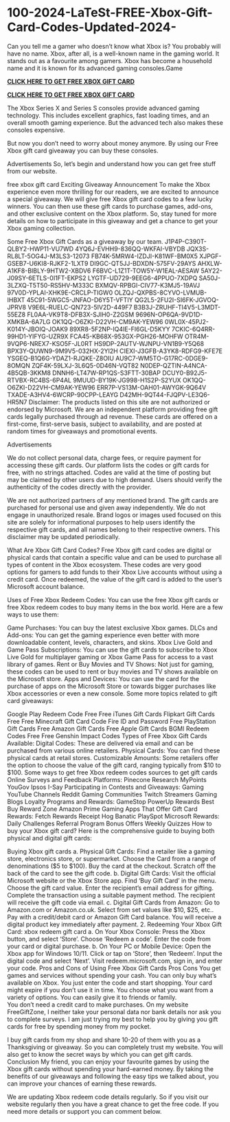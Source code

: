 # 100-2024-LaTeSt-FREE-Xbox-Gift-Card-Codes-Updated-2024-
Can you tell me a gamer who doesn’t know what Xbox is? You probably will have no name. Xbox, after all, is a well-known name in the gaming world. It stands out as a favourite among gamers. Xbox has become a household name and it is known for its advanced gaming consoles.Game

**[CLICK HERE TO GET FREE XBOX GIFT CARD](https://dealhubx.org/Xbox)**

**[CLICK HERE TO GET FREE XBOX GIFT CARD](https://dealhubx.org/Xbox)**

The Xbox Series X and Series S consoles provide advanced gaming technology. This includes excellent graphics, fast loading times, and an overall smooth gaming experience. But the advanced tech also makes these consoles expensive.

But now you don’t need to worry about money anymore. By using our Free Xbox gift card giveaway you can buy these consoles.

Advertisements
So, let’s begin and understand how you can get free stuff from our website.

free xbox gift card
Exciting Giveaway Announcement
To make the Xbox experience even more thrilling for our readers, we are excited to announce a special giveaway. We will give free Xbox gift card codes to a few lucky winners. You can then use these gift cards to purchase games, add-ons, and other exclusive content on the Xbox platform. So, stay tuned for more details on how to participate in this giveaway and get a chance to get your Xbox gaming collection.

Some Free Xbox Gift Cards as a giveaway by our team.
J1P4P-C390T-QLBY2-HWP11-VU7WD
4YQ6J-EVHH9-836QQ-WKFAI-VBYDB
JQX3S-RL8LT-5OG4J-M3LS3-12073
FB74K-5MRW4-IZDJI-K81WF-BM0X5
XJPGF-GSEB7-U6KI8-RJKF2-1LXT9
DI9GC-QT5JJ-BDXDN-575FV-29AYS
AHXLW-A1KF8-BIBLY-9HTW2-XBDV6
F6BVC-L1Z1T-TOW5Y-W1EAL-AESAW
5AY22-J09SY-6ETLS-0I1FT-EKPS2
LYGTF-UD729-9EEG6-4PPUO-7XDPQ
SA50J-3LZXQ-T5T50-RS5HV-M333C
BXMQV-RPBGI-CIV77-K3MJ5-19AVJ
97V0D-YPLAI-XHK9E-CRCLP-TIGW0
OLZQJ-QXPBS-8CYVO-LVMUB-IHBXT
45C91-5WGC5-JNFAO-D6Y5T-VFTIY
QG2L5-2FU2I-SI6FK-JGVOQ-JPRV8
V9E6L-RUELC-QN723-5IV2D-449F7
B3B3J-ZRUHF-TI4V5-L3MDT-55EZ8
FL0AA-VK9T8-DFB3X-SJIH0-Z2GSM
9696N-OP6QA-9VD1D-XMKBA-6A7LG
OK1QQ-O6ZKI-D22VH-CM9AK-YEW96
0WL0X-45PJ2-K014Y-JBOIQ-JOAK9
89XR8-5F2NP-IQ4IE-FI6GL-D5KYY
7CKIC-6Q4RR-99HD1-YIFYG-UZR9X
FCA45-KB68X-953GX-PGH26-MOHFW
OTR4M-9VQP6-NREX7-KSO5F-JL0RT
HS9DP-2AUTV-WJNPU-VN1B9-Y5Q68
BPX3Y-QUWN9-9M9V5-032HX-2YI2H
CIEXI-J3GFB-A3YK8-RDFG9-KFE7E
YSGEQ-B1Q6G-YDAZ1-RJQKE-Z8OIU
AU9C7-WM5TO-G17RC-0DGE9-8OMQN
ZQF4K-59LXJ-3L6Q5-0D46N-VQT82
N0DEP-QZTIN-A4NCA-4B5QB-3KKM8
DNNH6-LT47W-RP1QS-S3FTT-30BAP
DCUY0-B92J5-RTVBX-RC4BS-6P4AL
9MUUD-BY19K-JG998-H1S2P-S2YUX
OK1QQ-O6ZKI-D22VH-CM9AK-YEW96
ERR7P-VS13M-OAH01-AWYGK-9Q64V
TXADE-A3HV4-6WCRP-90CPP-LEAYG
D42MH-9QT44-FJQPV-LE3Q6-HR5N7
Disclaimer: The products listed on this site are not authorized or endorsed by Microsoft. We are an independent platform providing free gift cards legally purchased through ad revenue. These cards are offered on a first-come, first-serve basis, subject to availability, and are posted at random times for giveaways and promotional events.

Advertisements

We do not collect personal data, charge fees, or require payment for accessing these gift cards. Our platform lists the codes or gift cards for free, with no strings attached. Codes are valid at the time of posting but may be claimed by other users due to high demand. Users should verify the authenticity of the codes directly with the provider.

We are not authorized partners of any mentioned brand. The gift cards are purchased for personal use and given away independently. We do not engage in unauthorized resale. Brand logos or images used focused on this site are solely for informational purposes to help users identify the respective gift cards, and all names belong to their respective owners. This disclaimer may be updated periodically.

What Are Xbox Gift Card Codes?
Free Xbox gift card codes are digital or physical cards that contain a specific value and can be used to purchase all types of content in the Xbox ecosystem. These codes are very good options for gamers to add funds to their Xbox Live accounts without using a credit card. Once redeemed, the value of the gift card is added to the user’s Microsoft account balance.

Uses of Free Xbox Redeem Codes:
You can use the free Xbox gift cards or free  Xbox redeem codes to buy many items in the box world. Here are a few ways to use them:

 Game Purchases: You can buy the latest exclusive Xbox games.
DLCs and Add-ons: You can get the gaming experience even better with more downloadable content, levels, characters, and skins.
Xbox Live Gold and Game Pass Subscriptions: You can use the gift cards to subscribe to Xbox Live Gold for multiplayer gaming or Xbox Game Pass for access to a vast library of games.
Rent or Buy Movies and TV Shows: Not just for gaming, these codes can be used to rent or buy movies and TV shows available on the Microsoft store.
Apps and Devices: You can use the card for the purchase of apps on the Microsoft Store or towards bigger purchases like Xbox accessories or even a new console.
Some more topics related to gift card giveaways:

Google Play Redeem Code Free
Free iTunes Gift Cards
Flipkart Gift Cards Free
Free Minecraft Gift Card Code
Fire ID and Password
Free PlayStation Gift Cards
Free Amazon Gift Cards
Free Apple Gift Cards
BGMI Redeem Codes Free
Free Genshin Impact Codes
Types of Free Xbox Gift Cards Available:
Digital Codes: These are delivered via email and can be purchased from various online retailers.
Physical Cards: You can find these physical cards at retail stores.
Customizable Amounts: Some retailers offer the option to choose the value of the gift card, ranging typically from $10 to $100.
Some ways to get free Xbox redeem codes
sources to get gift cards
Online Surveys and Feedback Platforms:
Pinecone Research
MyPoints
YouGov
Ipsos I-Say
Participating in Contests and Giveaways:
Gaming YouTube Channels
Reddit Gaming Communities
Twitch Streamers
Gaming Blogs
Loyalty Programs and Rewards:
GameStop PowerUp Rewards
Best Buy Reward Zone
Amazon Prime Gaming
Apps That Offer Gift Card Rewards:
Fetch Rewards
Receipt Hog
Banatic
PlaySpot
Microsoft Rewards:
Daily Challenges
Referral Program
Bonus Offers
Weekly Quizzes
How to buy your Xbox gift card?
Here is the comprehensive guide to buying both physical and digital gift cards:

Buying Xbox gift cards
a. Physical Gift Cards:
Find a retailer like a gaming store, electronics store, or supermarket.
Choose the Card from a range of denominations ($5 to $100).
Buy the card at the checkout.
Scratch off the back of the card to see the gift code.
b. Digital Gift Cards:
Visit the official Microsoft website or the Xbox Store app.
Find ‘Buy Gift Card’ in the menu.
Choose the gift card value.
Enter the recipient’s email address for gifting.
Complete the transaction using a suitable payment method.
The recipient will receive the gift code via email.
c. Digital Gift Cards from Amazon:
Go to Amazon.com or Amazon.co.uk.
Select from set values like $10, $25, etc..
Pay with a credit/debit card or Amazon Gift Card balance.
You will receive a digital product key immediately after payment.
2. Redeeming Your Xbox Gift Card:
xbox redeem gift card
a. On Your Xbox Console:
Press the Xbox button, and select ‘Store’.
Choose ‘Redeem a code’.
Enter the code from your card or digital purchase.
b. On Your PC or Mobile Device:
Open the Xbox app for Windows 10/11.
Click or tap on ‘Store’, then ‘Redeem’.
Input the digital code and select ‘Next’.
Visit redeem.microsoft.com, sign in, and enter your code.
Pros and Cons of Using Free Xbox Gift Cards
Pros	Cons
You get  games and services without spending your cash.	You can only buy what’s available on  Xbox.
You just enter the code and start shopping.	Your card might expire if you don’t use it in time.
You choose what you want from a variety of options.	
You can easily give it to friends or family.	
You don’t need a credit card to make purchases.	
On my website FreeGiftZone, I neither take your personal data nor bank details nor ask you to complete surveys. I am just trying my best to help you by giving you gift cards for free by spending money from my pocket. 

I buy gift cards from my shop and share 10-20 of them with you as a Thanksgiving or giveaway. So you can completely trust my website. You will also get to know the secret ways by which you can get gift cards.
Conclusion
My friend, you can enjoy your favourite games by using the Xbox gift cards without spending your hard-earned money. By taking the benefits of our giveaways and following the easy tips we talked about, you can improve your chances of earning these rewards.

We are updating Xbox redeem code details regularly. So if you visit our website regularly then you have a great chance to get the free code. If you need more details or support you can comment below.

